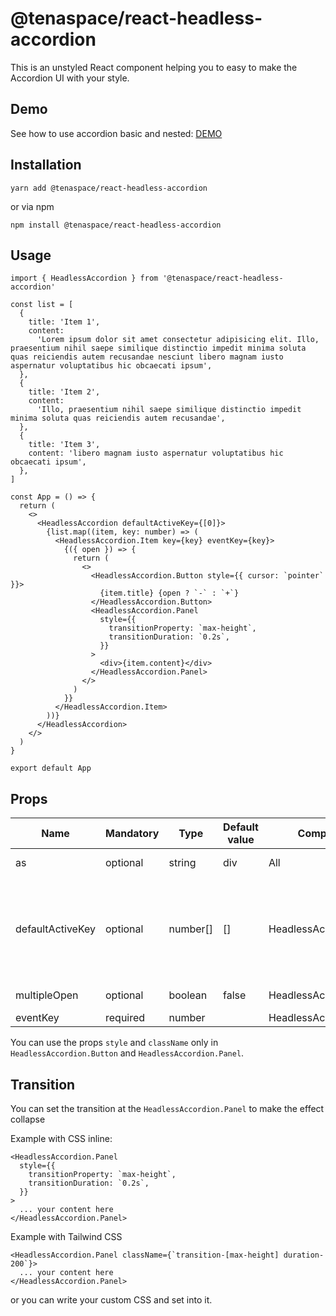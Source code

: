 # @tenaspace/react-headless-accordion

This is an unstyled React component helping you to easy to make the Accordion UI with your style.

## Demo
See how to use accordion basic and nested: [DEMO](https://react-package-demo.tenaspace.com/react-headless-accordion)

## Installation

```shell
yarn add @tenaspace/react-headless-accordion
```

or via npm

```shell
npm install @tenaspace/react-headless-accordion
```

## Usage

```tsx
import { HeadlessAccordion } from '@tenaspace/react-headless-accordion'

const list = [
  {
    title: 'Item 1',
    content:
      'Lorem ipsum dolor sit amet consectetur adipisicing elit. Illo, praesentium nihil saepe similique distinctio impedit minima soluta quas reiciendis autem recusandae nesciunt libero magnam iusto aspernatur voluptatibus hic obcaecati ipsum',
  },
  {
    title: 'Item 2',
    content:
      'Illo, praesentium nihil saepe similique distinctio impedit minima soluta quas reiciendis autem recusandae',
  },
  {
    title: 'Item 3',
    content: 'libero magnam iusto aspernatur voluptatibus hic obcaecati ipsum',
  },
]

const App = () => {
  return (
    <>
      <HeadlessAccordion defaultActiveKey={[0]}>
        {list.map((item, key: number) => (
          <HeadlessAccordion.Item key={key} eventKey={key}>
            {({ open }) => {
              return (
                <>
                  <HeadlessAccordion.Button style={{ cursor: `pointer` }}>
                    {item.title} {open ? `-` : `+`}
                  </HeadlessAccordion.Button>
                  <HeadlessAccordion.Panel
                    style={{
                      transitionProperty: `max-height`,
                      transitionDuration: `0.2s`,
                    }}
                  >
                    <div>{item.content}</div>
                  </HeadlessAccordion.Panel>
                </>
              )
            }}
          </HeadlessAccordion.Item>
        ))}
      </HeadlessAccordion>
    </>
  )
}

export default App
```

## Props

| Name             | Mandatory | Type     | Default value | Component              | Note                                                                                                                                                                                                    |
| ---------------- | --------- | -------- | ------------- | ---------------------- | ------------------------------------------------------------------------------------------------------------------------------------------------------------------------------------------------------- |
| as | optional | string | div | All | Set the tag HTML like whatever you want |
| defaultActiveKey | optional  | number[] | []            | HeadlessAccordion      | Make the item you want open by default in the first load. Ex: `[0, 1]` => Item 1 and Item 2 will be opend in the first load. (The value must match with the `eventKey` of the `HeadlessAccordion.Item`) |
| multipleOpen     | optional  | boolean  | false         | HeadlessAccordion      | Set it `true` if you want to open multiple the Item                                                                                                                                                     |
| eventKey         | required  | number   |               | HeadlessAccordion.Item | The key ID of the Item                                                                                                                                                                                  |

You can use the props `style` and `className` only in `HeadlessAccordion.Button` and `HeadlessAccordion.Panel`.

## Transition

You can set the transition at the `HeadlessAccordion.Panel` to make the effect collapse

Example with CSS inline:

```tsx
<HeadlessAccordion.Panel
  style={{
    transitionProperty: `max-height`,
    transitionDuration: `0.2s`,
  }}
>
  ... your content here
</HeadlessAccordion.Panel>
```

Example with Tailwind CSS

```tsx
<HeadlessAccordion.Panel className={`transition-[max-height] duration-200`}>
  ... your content here
</HeadlessAccordion.Panel>
```

or you can write your custom CSS and set into it.
